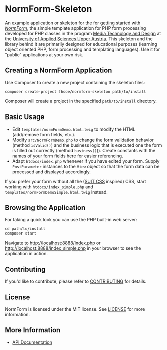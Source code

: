 # NormForm-Skeleton

An example application or skeleton for the for getting started with [*NormForm*](https://github.com/Digital-Media/normform), the simple template application for PHP form processing developed for PHP classes in the program [Media Technology and Design](https://www.fh-ooe.at/en/hagenberg-campus/studiengaenge/bachelor/media-technology-and-design/) at the [University of Applied Sciences Upper Austria](https://www.fh-ooe.at/en/hagenberg-campus/). This skeleton and the library behind it are primarily designed for educational purposes (learning object oriented PHP, form processing and templating languages). Use it for "public" applications at your own risk.

## Creating a NormForm Application

Use Composer to create a new project containing the skeleton files:

    composer create-project fhooe/normform-skeleton path/to/install

Composer will create a project in the specified `path/to/install` directory.

## Basic Usage

- Edit `templates/normFormDemo.html.twig` to modify the HTML (add/remove form fields, etc.).
- Modify `src/NormFormDemo.php` to change the form validation behavior (method `isValid()`) and the business logic that is executed one the form is filled out correctly (method `business()`)). Create constants with the names of your form fields here for easier referencing.
- Adapt `htdocs/index.php` whenever if you have edited your form. Supply `PostParameter` instances to the `View` object so that the form data can be processed and displayed accordingly.

If you prefer your form without all the ([SUIT CSS](https://suitcss.github.io/) inspired) CSS, start working with `htdocs/index_simple.php` and `templates/normFormDemoSimple.html.twig` instead.

## Browsing the Application

For taking a quick look you can use the PHP built-in web server:

    cd path/to/install
    composer start

Navigate to <http://localhost:8888/index.php> or <http://localhost:8888/index_simple.php> in your browser to see the application in action.

## Contributing

If you'd like to contribute, please refer to [CONTRIBUTING](https://github.com/Digital-Media/normform-skeleton/blob/master/CONTRIBUTING.md) for details.

## License

NormForm is licensed under the MIT license. See [LICENSE](https://github.com/Digital-Media/normform-skeleton/blob/master/LICENSE) for more information.

## More Information

- [API Documentation](https://digital-media.github.io/normform-skeleton/)
